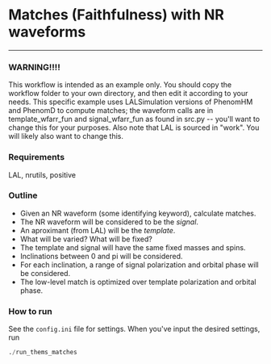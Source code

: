 # Matches (Faithfulness) with NR waveforms
---

### WARNING!!!!

This workflow is intended as an example only. You should copy the workflow folder to your own directory, and then edit it according to your needs. This specific example uses LALSimulation versions of PhenomHM and PhenomD to compute matches; the waveform calls are in template_wfarr_fun and signal_wfarr_fun as found in src.py -- you'll want to change this for your purposes. Also note that LAL is sourced in "work". You will likely also want to change this.

### Requirements

LAL, nrutils, positive

### Outline

* Given an NR waveform (some identifying keyword), calculate matches.
* The NR waveform will be considered to be the *signal*.
* An aproximant (from LAL) will be the *template*.
* What will be varied? What will be fixed?
 * The template and signal will have the same fixed masses and spins.
 * Inclinations between 0 and pi will be considered.
 * For each inclination, a range of signal polarization and orbital phase will be considered.
 * The low-level match is optimized over template polarization and orbital phase.

### How to run

See the ```config.ini``` file for settings. When you've input the desired settings, run

```python
./run_thems_matches
```
